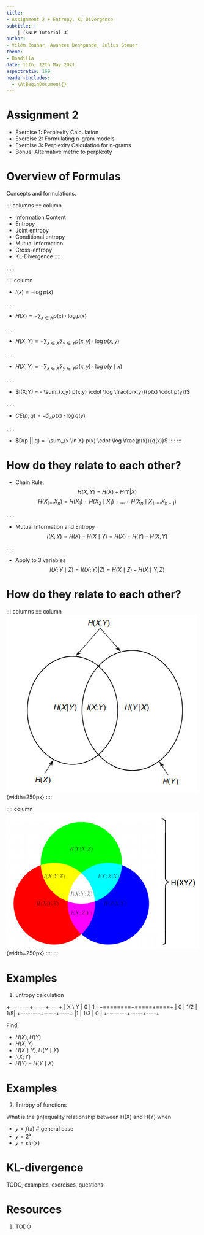 ```yaml
---
title:
- Assignment 2 + Entropy, KL Divergence
subtitle: |
    | (SNLP Tutorial 3)
author:
- Vilém Zouhar, Awantee Deshpande, Julius Steuer
theme:
- Boadilla
date: 11th, 12th May 2021
aspectratio: 169
header-includes:
  - \AtBeginDocument{}
---
```


# Assignment 2

- Exercise 1: Perplexity Calculation
- Exercise 2: Formulating n-gram models
- Exercise 3: Perplexity Calculation for n-grams
- Bonus: Alternative metric to perplexity

# Overview of Formulas

Concepts and formulations.

::: columns
:::: column
- Information Content
- Entropy
- Joint entropy
- Conditional entropy
- Mutual Information
- Cross-entropy
- KL-Divergence
::::

. . .

:::: column
- $I(x) = - \log p(x)$

. . .

- $H(X) = - \sum_{x \in X} p(x) \cdot \log p(x)$

. . .

- $H(X,Y) = - \sum_{x \in X} \sum_{y \in Y} p(x,y) \cdot \log p(x,y)$

. . .

- $H(X,Y) = - \sum_{x \in X} \sum_{y \in Y} p(x,y) \cdot \log p(y \mid x)$

. . .

- $I(X;Y) = - \sum_{x,y} p(x,y) \cdot \log \frac{p(x,y)}{p(x) \cdot p(y)}$

. . .

- $CE(p,q) = - \sum_x p(x) \cdot \log q(y)$

. . .

- $D(p || q) = -\sum_{x \in X} p(x) \cdot \log \frac{p(x)}{q(x)}$
::::
:::

# How do they relate to each other?
- Chain Rule:
$$H(X,Y) = H(X) + H(Y|X)$$
$$H(X_1...X_n) = H(X_1) + H(X_2 \mid X_1) + ... + H(X_n \mid X_1,...X_{n-1})$$

. . .

- Mutual Information and Entropy
$$I(X;Y) = H(X) - H(X \mid Y) = H(X) + H(Y) - H(X,Y)$$

. . .

- Apply to 3 variables
$$I(X;Y \mid Z) = I((X;Y)|Z) = H(X \mid Z) - H(X \mid Y, Z)$$

# How do they relate to each other?
::: columns
:::: column
![](images/entropy_2.png){width=250px}
::::

:::: column
![](images/entropy_3.png){width=250px}
::::
:::

# Examples
1) Entropy calculation

+--------+-----+----+
| X \\ Y | 0   | 1  |
+========+=====+====+
| 0      | 1/2 | 1/5|
+--------+-----+----+
|1       | 1/3 | 0  |
+--------+-----+----+

Find

- $H(X), H(Y)$
- $H(X, Y)$
- $H(X \mid Y), H(Y \mid X)$
- $I(X;Y)$
- $H(Y) - H(Y \mid X)$

# Examples
2) Entropy of functions

What is the (in)equality relationship between H(X) and H(Y) when

- $y = f(x)$ # general case
- $y = 2^x$
- $y = sin(x)$

# KL-divergence

TODO, examples, exercises, questions

# Resources

1. TODO